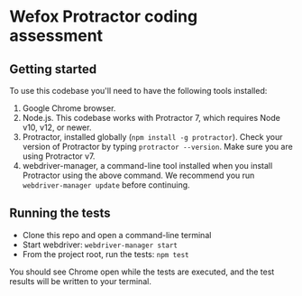 # Wefox Protractor coding assessment

## Getting started

To use this codebase you'll need to have the following tools installed:

1. Google Chrome browser.
2. Node.js. This codebase works with Protractor 7, which requires Node v10, v12, or newer.
3. Protractor, installed globally (`npm install -g protractor`). Check your version of Protractor by typing `protractor --version`. Make sure you are using Protractor v7.
4. webdriver-manager, a command-line tool installed when you install Protractor using the above command. We recommend you run `webdriver-manager update` before continuing.

## Running the tests

- Clone this repo and open a command-line terminal
- Start webdriver: `webdriver-manager start`
- From the project root, run the tests: `npm test`

You should see Chrome open while the tests are executed, and the test results will be written to your terminal.